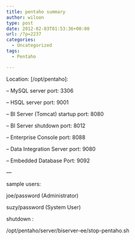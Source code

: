 ```yaml
---
title: pentaho summary
author: wiloon
type: post
date: 2012-02-03T01:53:36+00:00
url: /?p=2237
categories:
  - Uncategorized
tags:
  - Pentaho

---
```

Location: [/opt/pentaho]:

&#8211; MySQL server port: 3306
  
&#8211; HSQL server port: 9001
  
&#8211; BI Server (Tomcat) startup port: 8080
  
&#8211; BI Server shutdown port: 8012
  
&#8211; Enterprise Console port: 8088
  
&#8211; Data Integration Server port: 9080
  
&#8211; Embedded Database Port: 9092

&#8212;

sample users:

joe/password (Administrator)
  
suzy/password (System User)

shutdown :

/opt/pentaho/server/biserver-ee/stop-pentaho.sh